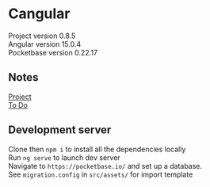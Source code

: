 # Cangular

Project version 0.8.5
<br>
Angular version 15.0.4
<br>
Pocketbase version 0.22.17

## Notes

[Project](https://denim-rocket-cf2.notion.site/86fcc21725c24c0fbdea5a1dde65af1d?v=eacbca05816c4bcb92408274456dfbc0)
<br>
[To Do](https://denim-rocket-cf2.notion.site/b698b5da6d00448c9a7ddac9fa1c4638?v=85060aef98f2458fa5621a2de2e1148e)

## Development server

Clone then `npm i` to install all the dependencies locally
<br>
Run `ng serve` to launch dev server
<br>
Navigate to `https://pocketbase.io/` and set up a database.
<br>
See `migration.config` in `src/assets/` for import template
